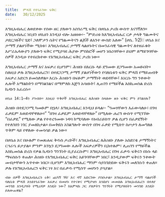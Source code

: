 ```yaml
---
title:  ምላሽ የተነፈገው ፍቅር
date:   30/12/2025
---
```


እግዚአብሔር ለወደቀው የሰው ዘር ያለውን አስገራሚ ፍቅር በሆሴዕ ታሪክ ውስጥ እናገኛለን። እግዚአብሔር ነቢዩን ሆሴዕን እንዲህ ብሎ አዘዘው፡- “ምድሪቱ ከእግዚአብሔር ርቃ ታላቅ ግልሙትና ታደርጋለችና ሂድ፤ ጋለሞታን ሴትና የግልሙትናን ልጆች ለአንተ ውሰድ አለው” (ሆሴ. 1፡2):: ሆሴዕ እና ታማኝ ያልሆነችው ሚስቱ፣ እግዚአብሔር ታማኝ ላልሆኑትና በመንፈሳዊ ግልሙትና ለተዘፈቁት እሥራኤላውያን ያለውን ፍቅር የሚያሳዩ ሕያው ምስክሮች መሆን ነበረባቸው። ይህም ለማይገባቸው ሰዎች እንዲሁ የተበረከተው የእግዚአብሔር ፍቅር ታሪክ ነው።

እግዚአብሔር ታማኝ እና አፍቃሪ ቢሆንም፣ ሕዝቡ በእርሱ ላይ ደግመው ደጋግመው አመፁበት። ስለዚህ ቃሉ እግዚአብሔርን፣ በተደጋጋሚ ታማኝ ያልሆነችውን የባለቤቱን ፍቅር ምላሽ የማይጠብቅ አፍቃሪ አድርጎ ይመስለዋል። እርሱ ሕዝቡን በፍፁም ታማኝነት ወደዳቸው፤ እነርሱ ግን ንቀውት ሌሎች አማልክትን በማገልገልና በማምለክ እጅግ አሳዘኑት፤ ሊጠገን የማይችል እስኪመስል ድረስ ኪዳኑን አፈረሱ።

`ሆሴዕ 14:1–4ን ያንብቡ። እነዚህ ጥቅሶች እግዚአብሔር ለሕዝቡ ስላለው ጽኑ ፍቅር ምን ይገልፃሉ?`

ሕዝቡ በተደጋጋሚ ካመፁም በኋላ፣ እግዚአብሔር እንዲህ ይላል፡- “ዓመፃቸውን እፈውሳለሁ፣ በገዛ ፈቃዴም እወድዳቸዋለሁ።” “በገዛ ፈቃዴም እወድዳቸዋለሁ” በሚለው ሐረግ ውስጥ የሚገኘው “በፈቃዴ” የሚለው ቃል የተተረጎመው ነዳባ ከሚባለው የዕብራይስጥ ቃል ሲሆን በፈቃደኝነት የተለገሰን ነገር ያመለክታል። በመቅደስ አገልግሎት ውስጥ በገዛ ፈቃድ የሚሰጥ ስጦታን ለመግለፅ ጥቅም ላይ የዋለው ተመሳሳይ ቃል ነው።

በሆሴዕ እና በሁሉም የመጽሐፍ ቅዱስ ታሪኮች፣ እግዚአብሔር ለሕዝቡ ያለው አስደናቂ ታማኝነትና ርኅራኄ ይታያል። ምንም እንኳን ደጋግመው ሌሎች አፍቃሪዎችን ቢከተሉም፣ ሊጠገን የማይችል እስኪመስል ድረስ የቃል ኪዳኑን ግንኙነት ቢያፈርሱም፣ እግዚአብሔር በገዛ ፈቃዱ ፍቅሩን በነሱ ላይ ማፍሰሱን ቀጠለ። ሕዝቡ የእግዚአብሔር ፍቅር አይገባቸውም ነበር፤ እንዲያውም ፍቅሩን ንቀውት መብታቸውን አጥተው ነበር። ቢሆንም እግዚአብሔር ማንም ሳያስገድደው ፍቅሩን መለገሱን ቀጠለ። ቃሉ የእግዚአብሔርን ፍቅር ነፃ እና በፈቃዱ የሚሰጥ መሆኑን ያሳያል።

`ብዙ ሰዎች እግዚአብሔርን ሩቅ፣ ጨካኝ ገዥ እና ዳኛ አድርገው ያስቡታል። እግዚአብሔር ታማኝ ባልሆነች ባለቤቱ ምላሽ እንደተነፈገው አፍቃሪ በመሆኑ የተናቀና የሚያዝን እንደሆነ መመሰሉ እግዚአብሔርን በተለየ መንገድ እንዲያዩት የሚረዳዎ እንዴት ነው? ከአምላክ ጋር ያለዎትን ግንኙነት የሚያዩበትን መንገድ እንዴት ይለውጠዋል?`